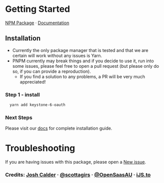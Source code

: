 
# **Getting Started**

[NPM Package](https://www.npmjs.com/package/keystone-6-oauth) · [Documentation](https://keystone-oauth.vercel.app/)

## **Installation**

- Currently the only package manager that is tested and that we are certain will work without any issues is Yarn.
- PNPM currently may break things and if you decide to use it, run into some issues, please feel free to open a pull request (but please only do so, if you can provide a reproduction).
  - If you find a solution to any problems, a PR will be very much appreciated!

### **Step 1 - install**

```bash
  yarn add keystone-6-oauth
```

### **Next Steps**

Please visit our [docs](https://keystone-oauth.vercel.app/) for complete installation guide.


# **Troubleshooting**

If you are having issues with this package, please open a [New issue](https://github.com/ijsto/keystone-plugins/issues/new).

### Credits: [Josh Calder](https://github.com/borisno2) · [@scottagirs](https://twitter.com/scottagirs) · [@OpenSaasAU](https://github.com/OpenSaasAU) · [iJS.to](https://ijs.to)